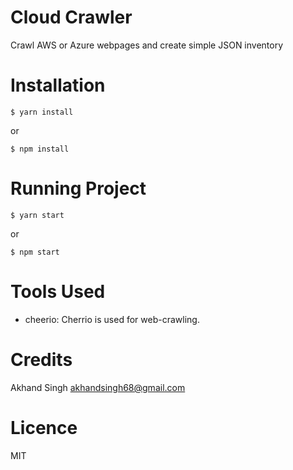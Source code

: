 # Cloud Crawler
Crawl AWS or Azure webpages and create simple JSON inventory
# Installation

```
$ yarn install
```

or

```
$ npm install
```

# Running Project

```
$ yarn start
```

or

```
$ npm start
```

# Tools Used
- cheerio: Cherrio is used for web-crawling.

# Credits
Akhand Singh <akhandsingh68@gmail.com>

# Licence
MIT
